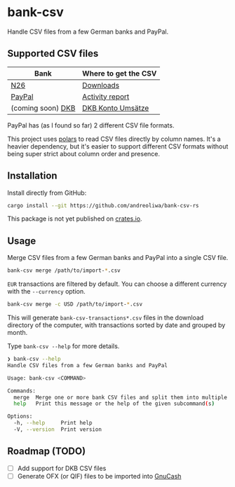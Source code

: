 # bank-csv

Handle CSV files from a few German banks and PayPal.

## Supported CSV files

| Bank                                     | Where to get the CSV                                                                      |
|------------------------------------------|-------------------------------------------------------------------------------------------|
| [N26](https://n26.com/)                  | [Downloads](https://app.n26.com/downloads)                                                |
| [PayPal](https://www.paypal.com/)        | [Activity report](https://www.paypal.com/reports/dlog)                                    |
| (coming soon) [DKB](https://www.dkb.de/) | [DKB Konto Umsätze](https://www.ib.dkb.de/banking/finanzstatus/kontoumsaetze?$event=init) | 

PayPal has (as I found so far) 2 different CSV file formats.

This project uses [polars](https://github.com/pola-rs/polars) to read CSV files directly by column names.
It's a heavier dependency, but it's easier to support different CSV formats without being super strict about column order and presence.

## Installation

Install directly from GitHub:

```bash
cargo install --git https://github.com/andreoliwa/bank-csv-rs 
```

This package is not yet published on [crates.io](https://crates.io/).

## Usage

Merge CSV files from a few German banks and PayPal into a single CSV file.

```bash
bank-csv merge /path/to/import-*.csv
```

`EUR` transactions are filtered by default. You can choose a different currency with the `--currency` option.

```bash
bank-csv merge -c USD /path/to/import-*.csv
```

This will generate `bank-csv-transactions*.csv` files in the download directory of the computer, with transactions sorted by date and grouped by month.

Type `bank-csv --help` for more details.

```bash
❯ bank-csv --help
Handle CSV files from a few German banks and PayPal

Usage: bank-csv <COMMAND>

Commands:
  merge  Merge one or more bank CSV files and split them into multiple files, one for each month
  help   Print this message or the help of the given subcommand(s)

Options:
  -h, --help     Print help
  -V, --version  Print version
```

## Roadmap (TODO)

- [ ] Add support for DKB CSV files
- [ ] Generate OFX (or QIF) files to be imported into [GnuCash](https://www.gnucash.org/)

